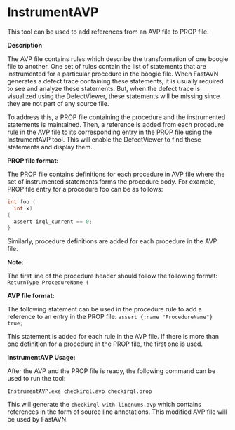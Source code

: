 # **InstrumentAVP**

This tool can be used to add references from an AVP file to PROP file.

**Description**

The AVP file contains rules which describe the transformation of one boogie file to another. One set of rules contain the list of statements that are instrumented for a particular procedure in the boogie file. When FastAVN generates a defect trace containing these statements, it is usually required to see and analyze these statements. But, when the defect trace is visualized using the DefectViewer, these statements will be missing since they are not part of any source file.

To address this, a PROP file containing the procedure and the instrumented statements is maintained. Then, a reference is added from each procedure rule in the AVP file to its corresponding entry in the PROP file using the InstrumentAVP tool. This will enable the DefectViewer to find these statements and display them.

**PROP file format:**

The PROP file contains definitions for each procedure in AVP file where the set of instrumented statements forms the procedure body. For example, PROP file entry for a procedure foo can be as follows:

```c
int foo (
  int x)
{
  assert irql_current == 0;
}
```

Similarly, procedure definitions are added for each procedure in the AVP file.

**Note:**

The first line of the procedure header should follow the following format:
`ReturnType ProcedureName (`

**AVP file format:**

The following statement can be used in the procedure rule to add a reference to an entry in the PROP file:
`assert {:name "ProcedureName"} true;`

This statement is added for each rule in the AVP file. If there is more than one definition for a procedure in the PROP file, the first one is used.

**InstrumentAVP Usage:**

After the AVP and the PROP file is ready, the following command can be used to run the tool:

`InstrumentAVP.exe checkirql.avp checkirql.prop`

This will generate the `checkirql-with-linenums.avp` which contains references in the form of source line annotations. This modified AVP file will be used by FastAVN.

